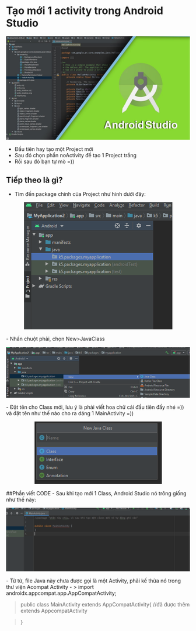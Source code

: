 # Tạo mới 1 activity trong Android Studio
![](/Images/photomain.jpg)


- Đầu tiên hay tạo một Project mới 
- Sau đó chọn phần noActivity để tạo 1 Project trắng
- Rồi sau đó bạn tự mò =))
 ## Tiếp theo là gì?
 - Tìm đến package chính của Project như hình dưới đây:
 
<p align="center">
  <img src="Images/3.png">
</p>
- Nhấn chuột phải, chọn New>JavaClass
<p align="center">
  <img src="Images/4.png">
</p>
- Đặt tên cho Class mới, lưu ý là phải viết hoa chữ cái đầu tiên đấy nhé =)) và đặt tên như thế nào cho ra dáng 1 MainActivity =))
<p align="center">
  <img src="Images/5.png">
</p>
##Phần viết CODE
- Sau khi tạo mới 1 Class, Android Studio nó trông giống như thế này:
<p align="center">
  <img src="Images/6.png">
</p>
- Từ từ, file Java này chưa được gọi là một Activity, phải kế thừa nó trong thư viện Acompat Activity 
- > import androidx.appcompat.app.AppCompatActivity;

> public class MainActivity extends AppCompatActivity{ //đã được thêm extends AppcompatActivity

> } 



